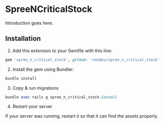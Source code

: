SpreeNCriticalStock
===================

Introduction goes here.

## Installation

1. Add this extension to your Gemfile with this line:
  ```ruby
  gem 'spree_n_critical_stock', github: 'nnodes/spree_n_critical_stock'
  ```

2. Install the gem using Bundler:
  ```ruby
  bundle install
  ```

3. Copy & run migrations
  ```ruby
  bundle exec rails g spree_n_critical_stock:install
  ```

4. Restart your server

  If your server was running, restart it so that it can find the assets properly.